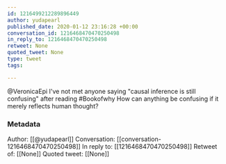 ```yaml
---
id: 1216499212289896449
author: yudapearl
published_date: 2020-01-12 23:16:28 +00:00
conversation_id: 1216468470470250498
in_reply_to: 1216468470470250498
retweet: None
quoted_tweet: None
type: tweet
tags:

---
```


@VeronicaEpi I've not met anyone saying "causal inference is still confusing" after reading #Bookofwhy How can anything be confusing if it merely reflects human thought?

### Metadata

Author: [[@yudapearl]]
Conversation: [[conversation-1216468470470250498]]
In reply to: [[1216468470470250498]]
Retweet of: [[None]]
Quoted tweet: [[None]]
